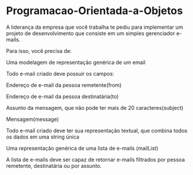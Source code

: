 # Programacao-Orientada-a-Objetos
A liderança da empresa que você trabalha te pediu para implementar 
um projeto de desenvolvimento que consiste em um simples gerenciador e-mails.

Para isso, você precisa de:

Uma modelagem de representação genérica de um email

Todo e-mail criado deve possuir os campos:

Endereço de e-mail da pessoa remetente(from)

Endereço de e-mail da pessoa destinatária(to)

Assunto da mensagem, que não pode ter mais de 20 caracteres(subject)

Mensagem(message)

Todo e-mail criado deve ter sua representação textual, que combina todos os dados em uma string única

Uma representação genérica de uma lista de e-mails (mailList)

A lista de e-mails deve ser capaz de retornar e-mails filtrados por pessoa remetente, destinatária ou por assunto.
